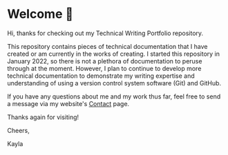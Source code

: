 # Welcome 👋
Hi, thanks for checking out my Technical Writing Portfolio repository. 

This repository contains pieces of technical documentation that I have created or am currently in the works of creating. I started this repository in January 2022, so there is not a plethora of documentation to peruse through at the moment. However, I plan to continue to develop more technical documentation to demonstrate my writing expertise and understanding of using a version control system software (Git) and GitHub. 

If you have any questions about me and my work thus far, feel free to send a message via my website's [Contact](https://kaylamorales.com/contact) page.

Thanks again for visiting!

Cheers,

Kayla

